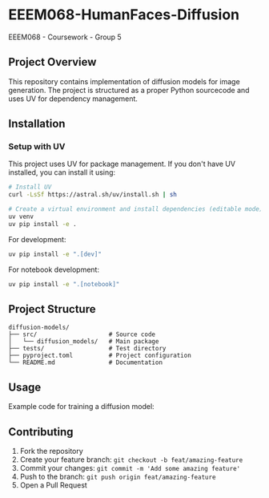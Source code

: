 # EEEM068-HumanFaces-Diffusion
EEEM068 - Coursework - Group 5 

## Project Overview

This repository contains implementation of diffusion models for image generation. The project is structured as a proper Python sourcecode and uses UV for dependency management.

## Installation

### Setup with UV

This project uses UV for package management. If you don't have UV installed, you can install it using:

```bash
# Install UV
curl -LsSf https://astral.sh/uv/install.sh | sh

# Create a virtual environment and install dependencies (editable mode)
uv venv
uv pip install -e .
```

For development:

```bash
uv pip install -e ".[dev]"
```

For notebook development:

```bash
uv pip install -e ".[notebook]"
```

## Project Structure

```
diffusion-models/
├── src/                    # Source code
│   └── diffusion_models/   # Main package
├── tests/                  # Test directory
├── pyproject.toml          # Project configuration
└── README.md               # Documentation
```

## Usage

Example code for training a diffusion model:

<TBD>

## Contributing

1. Fork the repository
2. Create your feature branch: `git checkout -b feat/amazing-feature`
3. Commit your changes: `git commit -m 'Add some amazing feature'`
4. Push to the branch: `git push origin feat/amazing-feature`
5. Open a Pull Request
